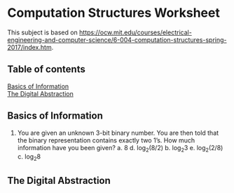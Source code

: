 # Computation Structures Worksheet

This subject is based on https://ocw.mit.edu/courses/electrical-engineering-and-computer-science/6-004-computation-structures-spring-2017/index.htm.

## Table of contents
[Basics of Information](#basics-of-information)  
[The Digital Abstraction](#the-digital-abstraction)  


## Basics of Information

1. You are given an unknown 3-bit binary number. You are then told that the binary representation contains exactly two 1’s. How much information have you been given? 
    a. 8
    d. log<sub>2</sub>(8/2)
    b. log<sub>2</sub>3
    e. log<sub>2</sub>(2/8)
    c. log<sub>2</sub>8


## The Digital Abstraction

